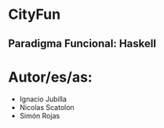 # CityFun

## Paradigma Funcional: Haskell

# Autor/es/as:
 * Ignacio Jubilla
 * Nicolas Scatolon
 * Simón Rojas

